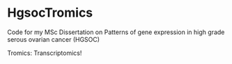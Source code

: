 # HgsocTromics
Code for my MSc Dissertation on Patterns of gene expression in high grade serous ovarian cancer (HGSOC)

Tromics: Transcriptomics!
